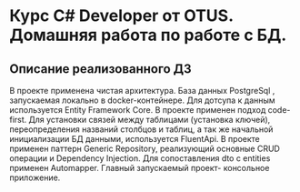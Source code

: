 # Курс C# Developer от OTUS. Домашняя работа по работе с БД.
## Описание реализованного ДЗ
В проекте применена чистая архитектура. 
База данных PostgreSql , запускаемая локально в docker-контейнере.
Для дотсупа к данным используется Entity Framework Core.
В проекте применен подход code-first. 
Для установки связей между таблицами (установка ключей), переопределения названий столбцов и таблиц,
а так же начальной инициализации БД данными, используется FluentApi.
В проекте применен паттерн Generic Repository, реализующий основные CRUD операции и Dependency Injection.
Для сопоставления dto с entities применен Automapper.
Главный запускаемый проект- консольное приложение.
